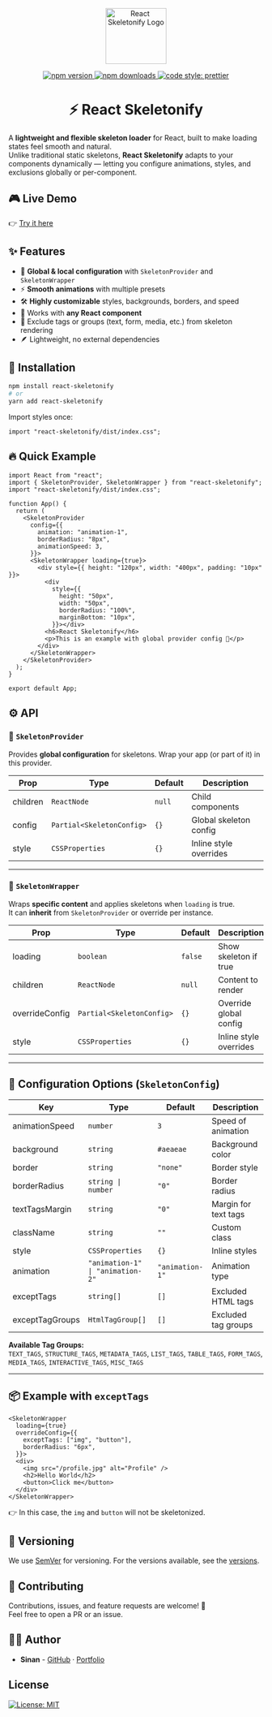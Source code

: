 <p align="center">
  <img src="https://raw.githubusercontent.com/Sinan0333/react-smart-skeleton/main/assets/logo.png" alt="React Skeletonify Logo" width="120" height="110" />
</p>

<p align="center">
  <a href="https://www.npmjs.com/package/react-skeletonify">
    <img src="https://img.shields.io/npm/v/react-skeletonify.svg" alt="npm version" />
  </a>
  <a href="https://www.npmjs.com/package/react-skeletonify">
    <img src="https://img.shields.io/npm/dm/react-skeletonify.svg" alt="npm downloads" />
  </a>
  <a href="https://github.com/prettier/prettier">
    <img src="https://img.shields.io/badge/code_style-prettier-ff69b4.svg?style=flat-square" alt="code style: prettier" />
  </a>
</p>

<h1 align="center">⚡ React Skeletonify</h1>

A **lightweight and flexible skeleton loader** for React, built to make loading states feel smooth and natural.  
Unlike traditional static skeletons, **React Skeletonify** adapts to your components dynamically — letting you configure animations, styles, and exclusions globally or per-component.

## 🎮 Live Demo

👉 [Try it here](https://playcode.io/2556254)

## ✨ Features

- 🎨 **Global & local configuration** with `SkeletonProvider` and `SkeletonWrapper`
- ⚡ **Smooth animations** with multiple presets
- 🛠️ **Highly customizable** styles, backgrounds, borders, and speed
- 🧩 Works with **any React component**
- 🧃 Exclude tags or groups (text, form, media, etc.) from skeleton rendering
- 🪶 Lightweight, no external dependencies

## 🚀 Installation

```bash
npm install react-skeletonify
# or
yarn add react-skeletonify
```

Import styles once:

```tsx
import "react-skeletonify/dist/index.css";
```

## 🔥 Quick Example

```tsx
import React from "react";
import { SkeletonProvider, SkeletonWrapper } from "react-skeletonify";
import "react-skeletonify/dist/index.css";

function App() {
  return (
    <SkeletonProvider
      config={{
        animation: "animation-1",
        borderRadius: "8px",
        animationSpeed: 3,
      }}>
      <SkeletonWrapper loading={true}>
        <div style={{ height: "120px", width: "400px", padding: "10px" }}>
          <div
            style={{
              height: "50px",
              width: "50px",
              borderRadius: "100%",
              marginBottom: "10px",
            }}></div>
          <h6>React Skeletonify</h6>
          <p>This is an example with global provider config 🚀</p>
        </div>
      </SkeletonWrapper>
    </SkeletonProvider>
  );
}

export default App;
```

## ⚙️ API

### 🔹 `SkeletonProvider`

Provides **global configuration** for skeletons. Wrap your app (or part of it) in this provider.

| Prop     | Type                      | Default | Description            |
| -------- | ------------------------- | ------- | ---------------------- |
| children | `ReactNode`               | `null`  | Child components       |
| config   | `Partial<SkeletonConfig>` | `{}`    | Global skeleton config |
| style    | `CSSProperties`           | `{}`    | Inline style overrides |

---

### 🔹 `SkeletonWrapper`

Wraps **specific content** and applies skeletons when `loading` is true.  
It can **inherit** from `SkeletonProvider` or override per instance.

| Prop           | Type                      | Default | Description            |
| -------------- | ------------------------- | ------- | ---------------------- |
| loading        | `boolean`                 | `false` | Show skeleton if true  |
| children       | `ReactNode`               | `null`  | Content to render      |
| overrideConfig | `Partial<SkeletonConfig>` | `{}`    | Override global config |
| style          | `CSSProperties`           | `{}`    | Inline style overrides |

---

## 🎨 Configuration Options (`SkeletonConfig`)

| Key             | Type                             | Default         | Description          |
| --------------- | -------------------------------- | --------------- | -------------------- |
| animationSpeed  | `number`                         | `3`             | Speed of animation   |
| background      | `string`                         | `#aeaeae`       | Background color     |
| border          | `string`                         | `"none"`        | Border style         |
| borderRadius    | `string \| number`               | `"0"`           | Border radius        |
| textTagsMargin  | `string`                         | `"0"`           | Margin for text tags |
| className       | `string`                         | `""`            | Custom class         |
| style           | `CSSProperties`                  | `{}`            | Inline styles        |
| animation       | `"animation-1" \| "animation-2"` | `"animation-1"` | Animation type       |
| exceptTags      | `string[]`                       | `[]`            | Excluded HTML tags   |
| exceptTagGroups | `HtmlTagGroup[]`                 | `[]`            | Excluded tag groups  |

**Available Tag Groups:**  
`TEXT_TAGS`, `STRUCTURE_TAGS`, `METADATA_TAGS`, `LIST_TAGS`, `TABLE_TAGS`, `FORM_TAGS`, `MEDIA_TAGS`, `INTERACTIVE_TAGS`, `MISC_TAGS`

---

## 📦 Example with `exceptTags`

```tsx
<SkeletonWrapper
  loading={true}
  overrideConfig={{
    exceptTags: ["img", "button"],
    borderRadius: "6px",
  }}>
  <div>
    <img src="/profile.jpg" alt="Profile" />
    <h2>Hello World</h2>
    <button>Click me</button>
  </div>
</SkeletonWrapper>
```

👉 In this case, the `img` and `button` will not be skeletonized.

## 📌 Versioning

We use [SemVer](http://semver.org/) for versioning. For the versions available, see the [versions](https://www.npmjs.com/package/react-skeletonify?activeTab=versions).

## 🤝 Contributing

Contributions, issues, and feature requests are welcome! 🎉  
Feel free to open a PR or an issue.

## 👨‍💻 Author

- **Sinan** - [GitHub](https://github.com/Sinan0333) · [Portfolio](http://sinan-dev.in)

## License

[![License: MIT](https://img.shields.io/badge/License-MIT-yellow.svg)](https://opensource.org/licenses/MIT)
